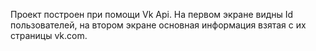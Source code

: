 Проект построен при помощи Vk Api. На первом экране видны Id пользователей, на втором экране основная информация взятая с их страницы vk.com.

